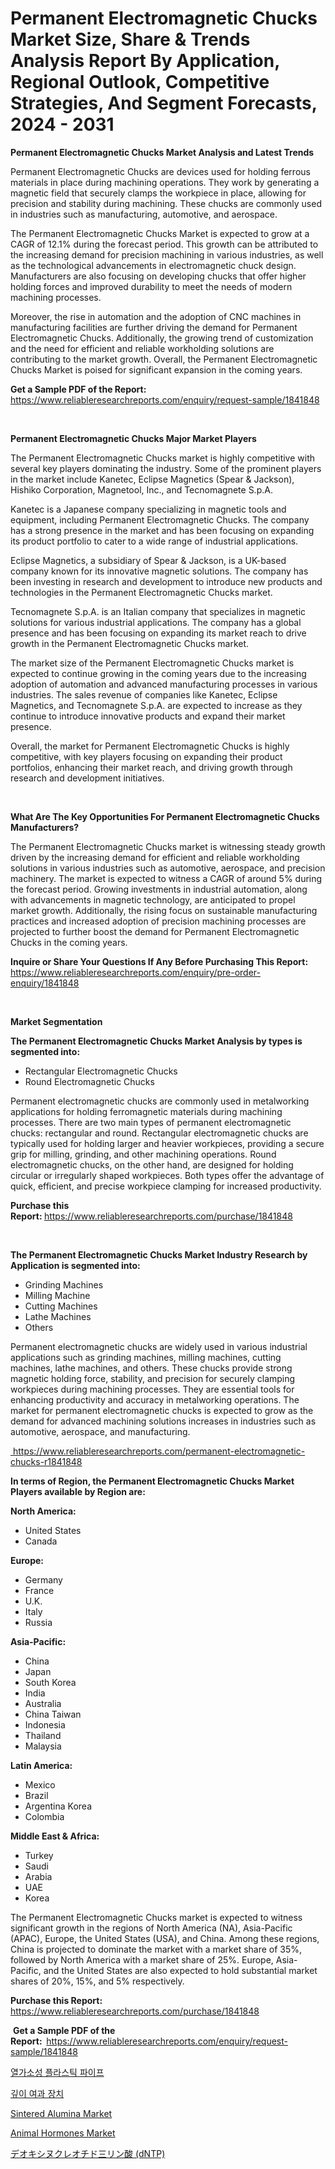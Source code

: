 <p><h1>Permanent Electromagnetic Chucks Market Size, Share & Trends Analysis Report By Application, Regional Outlook, Competitive Strategies, And Segment Forecasts, 2024 - 2031</h1></p><p><strong>Permanent Electromagnetic Chucks Market Analysis and Latest Trends</strong></p>
<p><p>Permanent Electromagnetic Chucks are devices used for holding ferrous materials in place during machining operations. They work by generating a magnetic field that securely clamps the workpiece in place, allowing for precision and stability during machining. These chucks are commonly used in industries such as manufacturing, automotive, and aerospace.</p><p>The Permanent Electromagnetic Chucks Market is expected to grow at a CAGR of 12.1% during the forecast period. This growth can be attributed to the increasing demand for precision machining in various industries, as well as the technological advancements in electromagnetic chuck design. Manufacturers are also focusing on developing chucks that offer higher holding forces and improved durability to meet the needs of modern machining processes.</p><p>Moreover, the rise in automation and the adoption of CNC machines in manufacturing facilities are further driving the demand for Permanent Electromagnetic Chucks. Additionally, the growing trend of customization and the need for efficient and reliable workholding solutions are contributing to the market growth. Overall, the Permanent Electromagnetic Chucks Market is poised for significant expansion in the coming years.</p></p>
<p><strong>Get a Sample PDF of the Report:&nbsp;</strong> <a href="https://www.reliableresearchreports.com/enquiry/request-sample/1841848">https://www.reliableresearchreports.com/enquiry/request-sample/1841848</a></p>
<p>&nbsp;</p>
<p><strong>Permanent Electromagnetic Chucks Major Market Players</strong></p>
<p><p>The Permanent Electromagnetic Chucks market is highly competitive with several key players dominating the industry. Some of the prominent players in the market include Kanetec, Eclipse Magnetics (Spear & Jackson), Hishiko Corporation, Magnetool, Inc., and Tecnomagnete S.p.A. </p><p>Kanetec is a Japanese company specializing in magnetic tools and equipment, including Permanent Electromagnetic Chucks. The company has a strong presence in the market and has been focusing on expanding its product portfolio to cater to a wide range of industrial applications. </p><p>Eclipse Magnetics, a subsidiary of Spear & Jackson, is a UK-based company known for its innovative magnetic solutions. The company has been investing in research and development to introduce new products and technologies in the Permanent Electromagnetic Chucks market.</p><p>Tecnomagnete S.p.A. is an Italian company that specializes in magnetic solutions for various industrial applications. The company has a global presence and has been focusing on expanding its market reach to drive growth in the Permanent Electromagnetic Chucks market.</p><p>The market size of the Permanent Electromagnetic Chucks market is expected to continue growing in the coming years due to the increasing adoption of automation and advanced manufacturing processes in various industries. The sales revenue of companies like Kanetec, Eclipse Magnetics, and Tecnomagnete S.p.A. are expected to increase as they continue to introduce innovative products and expand their market presence.</p><p>Overall, the market for Permanent Electromagnetic Chucks is highly competitive, with key players focusing on expanding their product portfolios, enhancing their market reach, and driving growth through research and development initiatives.</p></p>
<p>&nbsp;</p>
<p><strong>What Are The Key Opportunities For Permanent Electromagnetic Chucks Manufacturers?</strong></p>
<p><p>The Permanent Electromagnetic Chucks market is witnessing steady growth driven by the increasing demand for efficient and reliable workholding solutions in various industries such as automotive, aerospace, and precision machinery. The market is expected to witness a CAGR of around 5% during the forecast period. Growing investments in industrial automation, along with advancements in magnetic technology, are anticipated to propel market growth. Additionally, the rising focus on sustainable manufacturing practices and increased adoption of precision machining processes are projected to further boost the demand for Permanent Electromagnetic Chucks in the coming years.</p></p>
<p><strong>Inquire or Share Your Questions If Any Before Purchasing This Report:</strong> <a href="https://www.reliableresearchreports.com/enquiry/pre-order-enquiry/1841848">https://www.reliableresearchreports.com/enquiry/pre-order-enquiry/1841848</a></p>
<p>&nbsp;</p>
<p><strong>Market Segmentation</strong></p>
<p><strong>The Permanent Electromagnetic Chucks Market Analysis by types is segmented into:</strong></p>
<p><ul><li>Rectangular Electromagnetic Chucks</li><li>Round Electromagnetic Chucks</li></ul></p>
<p><p>Permanent electromagnetic chucks are commonly used in metalworking applications for holding ferromagnetic materials during machining processes. There are two main types of permanent electromagnetic chucks: rectangular and round. Rectangular electromagnetic chucks are typically used for holding larger and heavier workpieces, providing a secure grip for milling, grinding, and other machining operations. Round electromagnetic chucks, on the other hand, are designed for holding circular or irregularly shaped workpieces. Both types offer the advantage of quick, efficient, and precise workpiece clamping for increased productivity.</p></p>
<p><strong>Purchase this Report:&nbsp;</strong><a href="https://www.reliableresearchreports.com/purchase/1841848">https://www.reliableresearchreports.com/purchase/1841848</a></p>
<p>&nbsp;</p>
<p><strong>The Permanent Electromagnetic Chucks Market Industry Research by Application is segmented into:</strong></p>
<p><ul><li>Grinding Machines</li><li>Milling Machine</li><li>Cutting Machines</li><li>Lathe Machines</li><li>Others</li></ul></p>
<p><p>Permanent electromagnetic chucks are widely used in various industrial applications such as grinding machines, milling machines, cutting machines, lathe machines, and others. These chucks provide strong magnetic holding force, stability, and precision for securely clamping workpieces during machining processes. They are essential tools for enhancing productivity and accuracy in metalworking operations. The market for permanent electromagnetic chucks is expected to grow as the demand for advanced machining solutions increases in industries such as automotive, aerospace, and manufacturing.</p></p>
<p><a href="https://www.reliableresearchreports.com/permanent-electromagnetic-chucks-r1841848">&nbsp;https://www.reliableresearchreports.com/permanent-electromagnetic-chucks-r1841848</a></p>
<p><strong>In terms of Region, the Permanent Electromagnetic Chucks Market Players available by Region are:</strong></p>
<p>
    <p> <strong> North America: </strong>
        <ul>
            <li>United States</li>
            <li>Canada</li>
        </ul>
        </p> 
    <p> <strong> Europe: </strong>
        <ul>
            <li>Germany</li>
            <li>France</li>
            <li>U.K.</li>
            <li>Italy</li>
            <li>Russia</li>
        </ul>
        </p> 
    <p> <strong> Asia-Pacific: </strong>
        <ul>
            <li>China</li>
            <li>Japan</li>
            <li>South Korea</li>
            <li>India</li>
            <li>Australia</li>
            <li>China Taiwan</li>
            <li>Indonesia</li>
            <li>Thailand</li>
            <li>Malaysia</li>
        </ul>
        </p> 
    <p> <strong> Latin America: </strong>
        <ul>
            <li>Mexico</li>
            <li>Brazil</li>
            <li>Argentina Korea</li>
            <li>Colombia</li>
        </ul>
        </p> 
    <p> <strong> Middle East & Africa: </strong>
        <ul>
            <li>Turkey</li>
            <li>Saudi</li>
            <li>Arabia</li>
            <li>UAE</li>
            <li>Korea</li>
        </ul>
    </p>
    </p>
<p><p>The Permanent Electromagnetic Chucks market is expected to witness significant growth in the regions of North America (NA), Asia-Pacific (APAC), Europe, the United States (USA), and China. Among these regions, China is projected to dominate the market with a market share of 35%, followed by North America with a market share of 25%. Europe, Asia-Pacific, and the United States are also expected to hold substantial market shares of 20%, 15%, and 5% respectively.</p></p>
<p><strong>Purchase this Report: </strong><a href="https://www.reliableresearchreports.com/purchase/1841848">https://www.reliableresearchreports.com/purchase/1841848</a></p>
<p>&nbsp;<strong>Get a Sample PDF of the Report:&nbsp;&nbsp;</strong><a href="https://www.reliableresearchreports.com/enquiry/request-sample/1841848">https://www.reliableresearchreports.com/enquiry/request-sample/1841848</a></p>
<p><strong></strong></p>
<p><p><a href="https://github.com/vskv4779xr1/Market-Research-Report-List-3/blob/main/4533204101331.md">열가소성 플라스틱 파이프</a></p><p><a href="https://github.com/CliftonFisher9067/Market-Research-Report-List-2/blob/main/9174788101332.md">깊이 여과 장치</a></p><p><a href="https://www.linkedin.com/pulse/insights-sintered-alumina-industry-market-financial-status-bj4tc">Sintered Alumina Market</a></p><p><a href="https://github.com/khkjaxbn36/Market-Research-Report-List-1/blob/main/animal-hormones-market.md">Animal Hormones Market</a></p><p><a href="https://github.com/NikitaBruen/Market-Research-Report-List-1/blob/main/9606795122287.md">デオキシヌクレオチド三リン酸 (dNTP)</a></p></p>